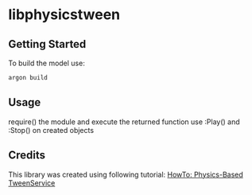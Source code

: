 # libphysicstween

## Getting Started
To build the model use:
```bash
argon build
```
## Usage
require() the module and execute the returned function
use :Play() and :Stop() on created objects

## Credits
This library was created using following tutorial: [HowTo: Physics-Based TweenService](https://devforum.roblox.com/t/howto-physics-based-tweenservice/2873727)
